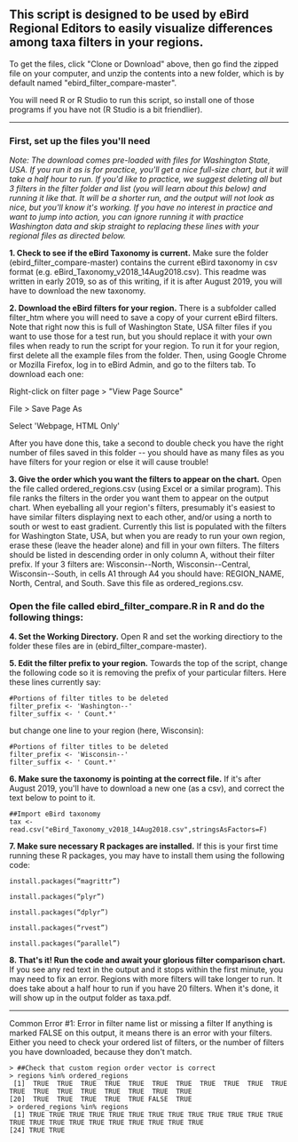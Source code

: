 ## This script is designed to be used by eBird Regional Editors to easily visualize differences among taxa filters in your regions.
 
To get the files, click "Clone or Download" above, then go find the zipped file on your computer, and unzip the contents into a new folder, which is by default named "ebird_filter_compare-master".

You will need R or R Studio to run this script, so install one of those programs if you have not (R Studio is a bit friendlier).

-------------------------------------------------------------------------------------------------------------------
### First, set up the files you'll need

<em>Note: The download comes pre-loaded with files for Washington State, USA. If you run it as is for practice, you'll get a nice full-size chart, but it will take a half hour to run. If you'd like to practice, we suggest deleting all but 3 filters in the filter folder and list (you will learn about this below) and running it like that. It will be a shorter run, and the output will not look as nice, but you'll know it's working. If you have no interest in practice and want to jump into action, you can ignore running it with practice Washington data and skip straight to replacing these lines with your regional files as directed below.</em>
 
<strong>1. Check to see if the eBird Taxonomy is current.</strong> Make sure the folder (ebird_filter_compare-master) contains the current eBird taxonomy in csv format (e.g. eBird_Taxonomy_v2018_14Aug2018.csv). This readme was written in early 2019, so as of this writing, if it is after August 2019, you will have to download the new taxonomy.

<strong>2. Download the eBird filters for your region.</strong> There is a subfolder called filter_htm where you will need to save a copy of your current eBird filters. Note that right now this is full of Washington State, USA filter files if you want to use those for a test run, but you should replace it with your own files when ready to run the script for your region. To run it for your region, first delete all the example files from the folder. Then, using Google Chrome or Mozilla Firefox, log in to eBird Admin, and go to the filters tab. To download each one:

Right-click on filter page > "View Page Source"

File > Save Page As

Select 'Webpage, HTML Only'

After you have done this, take a second to double check you have the right number of files saved in this folder --  you should have as many files as you have filters for your region or else it will cause trouble!

<strong>3. Give the order which you want the filters to appear on the chart.</strong> Open the file called ordered_regions.csv (using Excel or a similar program). This file ranks the filters in the order you want them to appear on the output chart. When eyeballing all your region's filters, presumably it's easiest to have similar filters displaying next to each other, and/or using a north to south or west to east gradient. Currently this list is populated with the filters for Washington State, USA, but when you are ready to run your own region, erase these (leave the header alone) and fill in your own filters. The filters should be listed in descending order in only column A, without their filter prefix. If your 3 filters are: Wisconsin--North, Wisconsin--Central, Wisconsin--South, in cells A1 through A4 you should have:  REGION_NAME, North, Central, and South. Save this file as ordered_regions.csv.

### Open the file called ebird_filter_compare.R in R and do the following things:

<strong>4. Set the Working Directory.</strong> Open R and set the working directiory to the folder these files are in (ebird_filter_compare-master). 

<strong>5. Edit the filter prefix to your region.</strong> Towards the top of the script, change the following code so it is removing the prefix of your particular filters. Here these lines currently say:
```
#Portions of filter titles to be deleted
filter_prefix <- 'Washington--'
filter_suffix <- ' Count.*'
```
but change one line to your region (here, Wisconsin):
```
#Portions of filter titles to be deleted
filter_prefix <- 'Wisconsin--'
filter_suffix <- ' Count.*'
```
<strong>6.  Make sure the taxonomy is pointing at the correct file.</strong> If it's after August 2019, you'll have to download a new one (as a csv), and correct the text below to point to it.
```
##Import eBird taxonomy
tax <- read.csv("eBird_Taxonomy_v2018_14Aug2018.csv",stringsAsFactors=F)
```
<strong>7. Make sure necessary R packages are installed.</strong> If this is your first time running these R packages, you may have to install them using the following code:
```
install.packages(“magrittr”)

install.packages(“plyr”)

install.packages(“dplyr”)

install.packages(“rvest”)

install.packages(“parallel”)
```
<strong>8. That's it! Run the code and await your glorious filter comparison chart. </strong>
If you see any red text in the output and it stops within the first minute, you may need to fix an error.
Regions with more filters will take longer to run. It does take about a half hour to run if you have 20 filters.
When it's done, it will show up in the output folder as taxa.pdf.

---------------------------------------------------------------------------------------------------
Common Error #1: Error in filter name list or missing a filter
If anything is marked FALSE on this output, it means there is an error with your filters. Either  you need to check your ordered list of filters, or the number of filters you have downloaded, because they don't match.
```
> ##Check that custom region order vector is correct
> regions %in% ordered_regions
 [1]  TRUE  TRUE  TRUE  TRUE  TRUE  TRUE  TRUE  TRUE  TRUE  TRUE  TRUE  TRUE  TRUE  TRUE  TRUE  TRUE  TRUE  TRUE  TRUE
[20]  TRUE  TRUE  TRUE  TRUE  TRUE FALSE  TRUE
> ordered_regions %in% regions
 [1] TRUE TRUE TRUE TRUE TRUE TRUE TRUE TRUE TRUE TRUE TRUE TRUE TRUE TRUE TRUE TRUE TRUE TRUE TRUE TRUE TRUE TRUE TRUE
[24] TRUE TRUE
```
